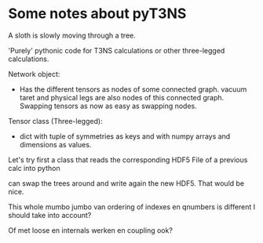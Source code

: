 Some notes about pyT3NS
========================

A sloth is slowly moving through a tree.

'Purely' pythonic code for T3NS calculations or other three-legged
calculations.

Network object:
* Has the different tensors as nodes of some connected graph. vacuum taret and
  physical legs are also nodes of this connected graph. Swapping tensors as now
  as easy as swapping nodes.

Tensor class (Three-legged):
* dict with tuple of symmetries as keys and with numpy arrays and dimensions as
  values.

Let's try first a class that reads the corresponding HDF5 File of a previous
calc into python

can swap the trees around and write again the new HDF5. That would be nice.

This whole mumbo jumbo van ordering of indexes en qnumbers is different I
should take into account?

Of met loose en internals werken en coupling ook?
